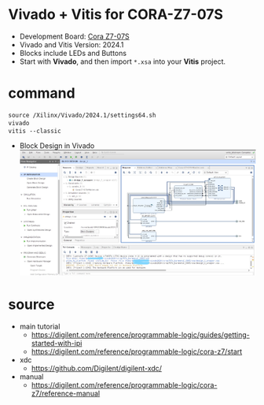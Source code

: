 # Vivado + Vitis for CORA-Z7-07S

* Development Board: [Cora Z7-07S](https://digilent.com/reference/programmable-logic/cora-z7/start)
* Vivado and Vitis Version: 2024.1
* Blocks include LEDs and Buttons
* Start with <b>Vivado</b>, and then import ```*.xsa``` into your <b>Vitis</b> project. 

# command

```
source /Xilinx/Vivado/2024.1/settings64.sh
vivado
vitis --classic
```

* Block Design in Vivado
![block_design_coraz707s](block_design_coraz707s.jpg)

# source
* main tutorial
	* https://digilent.com/reference/programmable-logic/guides/getting-started-with-ipi
	* https://digilent.com/reference/programmable-logic/cora-z7/start
* xdc
	* https://github.com/Digilent/digilent-xdc/
* manual
	* https://digilent.com/reference/programmable-logic/cora-z7/reference-manual
